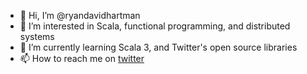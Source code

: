 - 👋 Hi, I’m @ryandavidhartman
- 👀 I’m interested in Scala, functional programming, and distributed systems
- 🌱 I’m currently learning Scala 3, and Twitter's open source libraries
- 📫 How to reach me on [twitter](https://twitter.com/ryan_d_hartman)

<!---
ryandavidhartman/ryandavidhartman is a ✨ special ✨ repository because its `README.md` (this file) appears on your GitHub profile.
You can click the Preview link to take a look at your changes.
--->
